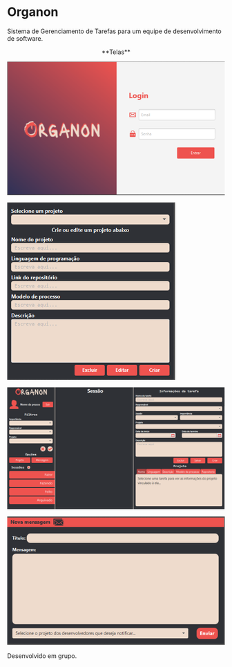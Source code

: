 # Organon
Sistema de Gerenciamento de Tarefas para um equipe de desenvolvimento de software.

<p align='center'>
  **Telas**
  
  ![Tela Login](https://github.com/Henrique-BL/Organon/blob/main/telas/TelaLogin.png)
  
  ![Tela Projeto](https://github.com/Henrique-BL/Organon/blob/main/telas/TelaProjeto.png)
  
  ![Tela Principal](https://github.com/Henrique-BL/Organon/blob/main/telas/TelaMainBoard.png)
  
  ![Tela Mensagem](https://github.com/Henrique-BL/Organon/blob/main/telas/TelaMensagem.png)
  
</p>
Desenvolvido em grupo.
